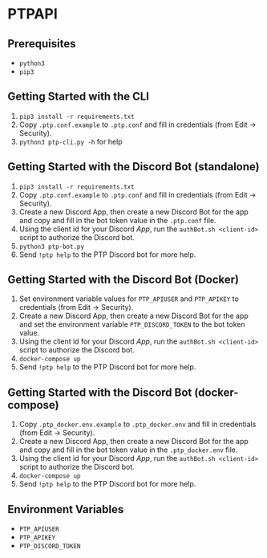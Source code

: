 # PTPAPI
## Prerequisites
* `python3`
* `pip3`

## Getting Started with the CLI
1. `pip3 install -r requirements.txt`
2. Copy `.ptp.conf.example` to `.ptp.conf` and fill in credentials (from Edit -> Security).
3. `python3 ptp-cli.py -h` for help

## Getting Started with the Discord Bot (standalone)
1. `pip3 install -r requirements.txt`
2. Copy `.ptp.conf.example` to `.ptp.conf` and fill in credentials (from Edit -> Security).
3. Create a new Discord App, then create a new Discord Bot for the app and copy and fill in the bot token value in the `.ptp.conf` file.
4. Using the client id for your Discord *App*, run the `authBot.sh <client-id>` script to authorize the Discord bot.
5. `python3 ptp-bot.py`
6. Send `!ptp help` to the PTP Discord bot for more help.

## Getting Started with the Discord Bot (Docker)
1. Set environment variable values for `PTP_APIUSER` and `PTP_APIKEY` to credentials (from Edit -> Security).
2. Create a new Discord App, then create a new Discord Bot for the app and set the environment variable `PTP_DISCORD_TOKEN` to the bot token value.
3. Using the client id for your Discord *App*, run the `authBot.sh <client-id>` script to authorize the Discord bot.
4. `docker-compose up`
5. Send `!ptp help` to the PTP Discord bot for more help.

## Getting Started with the Discord Bot (docker-compose)
1. Copy `.ptp_docker.env.example` to `.ptp_docker.env` and fill in credentials (from Edit -> Security).
2. Create a new Discord App, then create a new Discord Bot for the app and copy and fill in the bot token value in the `.ptp_docker.env` file.
3. Using the client id for your Discord *App*, run the `authBot.sh <client-id>` script to authorize the Discord bot.
4. `docker-compose up`
5. Send `!ptp help` to the PTP Discord bot for more help.

## Environment Variables
* `PTP_APIUSER`
* `PTP_APIKEY`
* `PTP_DISCORD_TOKEN`
